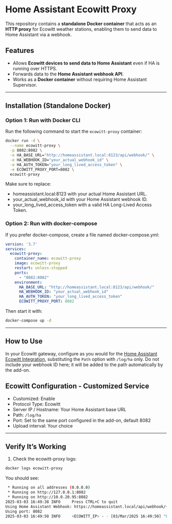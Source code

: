 # Home Assistant Ecowitt Proxy

This repository contains a **standalone Docker container** that acts as an **HTTP proxy** for Ecowitt weather stations, enabling them to send data to Home Assistant via a webhook.

## Features
- Allows **Ecowitt devices to send data to Home Assistant** even if HA is running over HTTPS.
- Forwards data to the **Home Assistant webhook API**.
- Works as a **Docker container** without requiring Home Assistant Supervisor.

---

## Installation (Standalone Docker)
### Option 1: Run with Docker CLI
Run the following command to start the `ecowitt-proxy` container:

```bash
docker run -d \
  --name ecowitt-proxy \
  -p 8082:8082 \
  -e HA_BASE_URL="http://homeassistant.local:8123/api/webhook/" \
  -e HA_WEBHOOK_ID="your_actual_webhook_id" \
  -e HA_AUTH_TOKEN="your_long_lived_access_token" \
  -e ECOWITT_PROXY_PORT=8082 \
  ecowitt-proxy
```

Make sure to replace:

- homeassistant.local:8123 with your actual Home Assistant URL.
- your_actual_webhook_id with your Home Assistant webhook ID.
- your_long_lived_access_token with a valid HA Long-Lived Access Token.

### Option 2: Run with docker-compose
If you prefer docker-compose, create a file named docker-compose.yml:

```yaml
version: '3.7'
services:
  ecowitt-proxy:
    container_name: ecowitt-proxy
    image: ecowitt-proxy
    restart: unless-stopped
    ports:
      - "8082:8082"
    environment:
      HA_BASE_URL: "http://homeassistant.local:8123/api/webhook/"
      HA_WEBHOOK_ID: "your_actual_webhook_id"
      HA_AUTH_TOKEN: "your_long_lived_access_token"
      ECOWITT_PROXY_PORT: 8082
```

Then start it with:

```bash
docker-compose up -d
```

---

## How to Use

In your Ecowitt gateway, configure as you would for the [Home Assistant Ecowitt Integration](https://www.home-assistant.io/integrations/ecowitt/), substituting the `Path` option with `/log/ha` only. Do not include your webhook ID here; it will be added to the path automatically by the add-on.

## Ecowitt Configuration - Customized Service

- Customized: Enable
- Protocol Type: Ecowitt
- Server IP / Hostname: Your Home Assistant base URL
- Path: `/log/ha`
- Port: Set to the same port configured in the add-on, default 8082
- Upload interval: Your choice

---

## Verify It’s Working
1. Check the ecowitt-proxy logs:

```bash
docker logs ecowitt-proxy
```

You should see:

```bash
 * Running on all addresses (0.0.0.0)
 * Running on http://127.0.0.1:8082
 * Running on http://10.0.20.95:8082
2025-03-03 16:49:38 INFO     Press CTRL+C to quit
Using Home Assistant Webhook: https://homeassistant.local/api/webhook/<your_actual_webhook_id>
Using port: 8082
2025-03-03 16:49:50 INFO     <ECOWITT_IP> - - [03/Mar/2025 16:49:50] "POST /log/ha HTTP/1.1" 200 -
```

